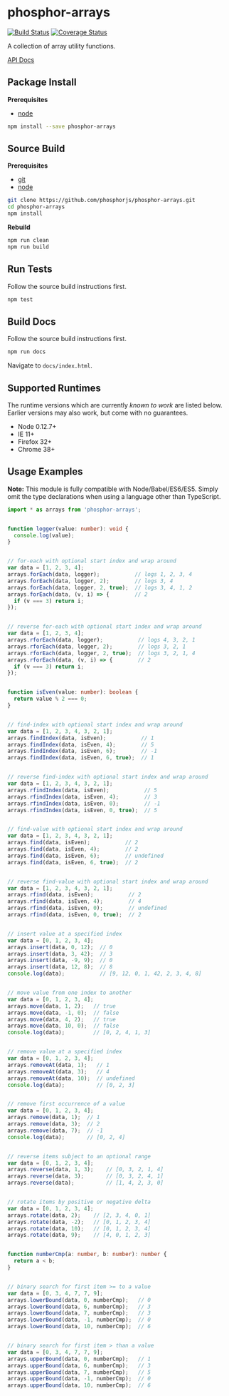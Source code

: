 phosphor-arrays
===============
[![Build Status](https://travis-ci.org/phosphorjs/phosphor-arrays.svg)](https://travis-ci.org/phosphorjs/phosphor-arrays?branch=master)
[![Coverage Status](https://coveralls.io/repos/phosphorjs/phosphor-arrays/badge.svg?branch=master&service=github)](https://coveralls.io/github/phosphorjs/phosphor-arrays?branch=master)

A collection of array utility functions.

[API Docs](http://phosphorjs.github.io/phosphor-arrays/api/)


Package Install
---------------

**Prerequisites**
- [node](http://nodejs.org/)

```bash
npm install --save phosphor-arrays
```


Source Build
------------

**Prerequisites**
- [git](http://git-scm.com/)
- [node](http://nodejs.org/)

```bash
git clone https://github.com/phosphorjs/phosphor-arrays.git
cd phosphor-arrays
npm install
```

**Rebuild**
```bash
npm run clean
npm run build
```


Run Tests
---------

Follow the source build instructions first.

```bash
npm test
```


Build Docs
----------

Follow the source build instructions first.

```bash
npm run docs
```

Navigate to `docs/index.html`.


Supported Runtimes
------------------

The runtime versions which are currently *known to work* are listed below.
Earlier versions may also work, but come with no guarantees.

- Node 0.12.7+
- IE 11+
- Firefox 32+
- Chrome 38+


Usage Examples
--------------

**Note:** This module is fully compatible with Node/Babel/ES6/ES5. Simply
omit the type declarations when using a language other than TypeScript.

```typescript
import * as arrays from 'phosphor-arrays';


function logger(value: number): void {
  console.log(value);
}


// for-each with optional start index and wrap around
var data = [1, 2, 3, 4];
arrays.forEach(data, logger);           // logs 1, 2, 3, 4
arrays.forEach(data, logger, 2);        // logs 3, 4
arrays.forEach(data, logger, 2, true);  // logs 3, 4, 1, 2
arrays.forEach(data, (v, i) => {        // 2
  if (v === 3) return i;
});


// reverse for-each with optional start index and wrap around
var data = [1, 2, 3, 4];
arrays.rforEach(data, logger);           // logs 4, 3, 2, 1
arrays.rforEach(data, logger, 2);        // logs 3, 2, 1
arrays.rforEach(data, logger, 2, true);  // logs 3, 2, 1, 4
arrays.rforEach(data, (v, i) => {        // 2
  if (v === 3) return i;
});


function isEven(value: number): boolean {
  return value % 2 === 0;
}


// find-index with optional start index and wrap around
var data = [1, 2, 3, 4, 3, 2, 1];
arrays.findIndex(data, isEven);           // 1
arrays.findIndex(data, isEven, 4);        // 5
arrays.findIndex(data, isEven, 6);        // -1
arrays.findIndex(data, isEven, 6, true);  // 1


// reverse find-index with optional start index and wrap around
var data = [1, 2, 3, 4, 3, 2, 1];
arrays.rfindIndex(data, isEven);           // 5
arrays.rfindIndex(data, isEven, 4);        // 3
arrays.rfindIndex(data, isEven, 0);        // -1
arrays.rfindIndex(data, isEven, 0, true);  // 5


// find-value with optional start index and wrap around
var data = [1, 2, 3, 4, 3, 2, 1];
arrays.find(data, isEven);           // 2
arrays.find(data, isEven, 4);        // 2
arrays.find(data, isEven, 6);        // undefined
arrays.find(data, isEven, 6, true);  // 2


// reverse find-value with optional start index and wrap around
var data = [1, 2, 3, 4, 3, 2, 1];
arrays.rfind(data, isEven);           // 2
arrays.rfind(data, isEven, 4);        // 4
arrays.rfind(data, isEven, 0);        // undefined
arrays.rfind(data, isEven, 0, true);  // 2


// insert value at a specified index
var data = [0, 1, 2, 3, 4];
arrays.insert(data, 0, 12);  // 0
arrays.insert(data, 3, 42);  // 3
arrays.insert(data, -9, 9);  // 0
arrays.insert(data, 12, 8);  // 8
console.log(data);           // [9, 12, 0, 1, 42, 2, 3, 4, 8]


// move value from one index to another
var data = [0, 1, 2, 3, 4];
arrays.move(data, 1, 2);   // true
arrays.move(data, -1, 0);  // false
arrays.move(data, 4, 2);   // true
arrays.move(data, 10, 0);  // false
console.log(data);         // [0, 2, 4, 1, 3]


// remove value at a specified index
var data = [0, 1, 2, 3, 4];
arrays.removeAt(data, 1);   // 1
arrays.removeAt(data, 3);   // 4
arrays.removeAt(data, 10);  // undefined
console.log(data);          // [0, 2, 3]


// remove first occurrence of a value
var data = [0, 1, 2, 3, 4];
arrays.remove(data, 1);  // 1
arrays.remove(data, 3);  // 2
arrays.remove(data, 7);  // -1
console.log(data);       // [0, 2, 4]


// reverse items subject to an optional range
var data = [0, 1, 2, 3, 4];
arrays.reverse(data, 1, 3);    // [0, 3, 2, 1, 4]
arrays.reverse(data, 3);       // [0, 3, 2, 4, 1]
arrays.reverse(data);          // [1, 4, 2, 3, 0]


// rotate items by positive or negative delta
var data = [0, 1, 2, 3, 4];
arrays.rotate(data, 2);    // [2, 3, 4, 0, 1]
arrays.rotate(data, -2);   // [0, 1, 2, 3, 4]
arrays.rotate(data, 10);   // [0, 1, 2, 3, 4]
arrays.rotate(data, 9);    // [4, 0, 1, 2, 3]


function numberCmp(a: number, b: number): number {
  return a < b;
}


// binary search for first item >= to a value
var data = [0, 3, 4, 7, 7, 9];
arrays.lowerBound(data, 0, numberCmp);   // 0
arrays.lowerBound(data, 6, numberCmp);   // 3
arrays.lowerBound(data, 7, numberCmp);   // 3
arrays.lowerBound(data, -1, numberCmp);  // 0
arrays.lowerBound(data, 10, numberCmp);  // 6


// binary search for first item > than a value
var data = [0, 3, 4, 7, 7, 9];
arrays.upperBound(data, 0, numberCmp);   // 1
arrays.upperBound(data, 6, numberCmp);   // 3
arrays.upperBound(data, 7, numberCmp);   // 5
arrays.upperBound(data, -1, numberCmp);  // 0
arrays.upperBound(data, 10, numberCmp);  // 6
```
